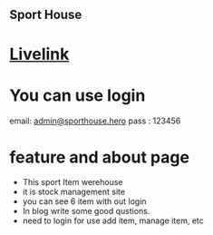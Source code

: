 ## Sport House

# [Livelink]()

# You can use login

email: admin@sporthouse.hero
pass : 123456

# feature and about page
* This sport Item werehouse
* it is stock management site
* you can see 6 item with out login
* In blog write some good qustions.
* need to login for use add item, manage item, etc




